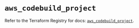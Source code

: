 # `aws_codebuild_project`

Refer to the Terraform Registry for docs: [`aws_codebuild_project`](https://registry.terraform.io/providers/hashicorp/aws/5.94.0/docs/resources/codebuild_project).
